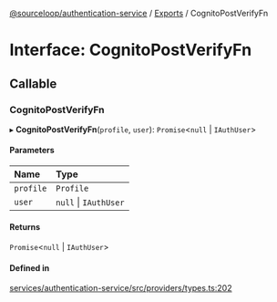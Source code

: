 [@sourceloop/authentication-service](../README.md) / [Exports](../modules.md) / CognitoPostVerifyFn

# Interface: CognitoPostVerifyFn

## Callable

### CognitoPostVerifyFn

▸ **CognitoPostVerifyFn**(`profile`, `user`): `Promise`<``null`` \| `IAuthUser`\>

#### Parameters

| Name | Type |
| :------ | :------ |
| `profile` | `Profile` |
| `user` | ``null`` \| `IAuthUser` |

#### Returns

`Promise`<``null`` \| `IAuthUser`\>

#### Defined in

[services/authentication-service/src/providers/types.ts:202](https://github.com/codeweb05/repo1/blob/ea19add/services/authentication-service/src/providers/types.ts#L202)
